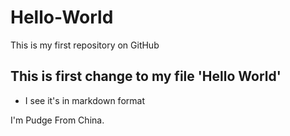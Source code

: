 # Hello-World
This is my first repository on GitHub

This is first change to my file 'Hello World'
---
* I see it's in markdown format

I'm Pudge From China.
